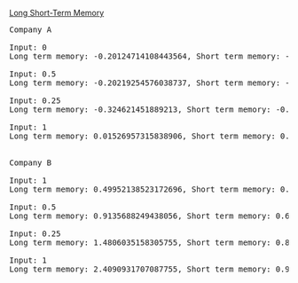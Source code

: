 [Long Short-Term Memory](https://www.youtube.com/watch?v=YCzL96nL7j0&list=PLblh5JKOoLUIxGDQs4LFFD--41Vzf-ME1&index=16)

<pre>
Company A

Input: 0
Long term memory: -0.20124714108443564, Short term memory: -0.1277553207642879

Input: 0.5
Long term memory: -0.20219254576038737, Short term memory: -0.09652184013248234

Input: 0.25
Long term memory: -0.324621451889213, Short term memory: -0.16621818785088271

Input: 1
Long term memory: 0.01526957315838906, Short term memory: 0.006393158240805617


Company B

Input: 1
Long term memory: 0.49952138523172696, Short term memory: 0.27643844041438453   

Input: 0.5
Long term memory: 0.9135688249438056, Short term memory: 0.6117334805063438     

Input: 0.25
Long term memory: 1.4806035158305755, Short term memory: 0.8670052544335067     

Input: 1
Long term memory: 2.4090931707087755, Short term memory: 0.969393461640768
</pre>
